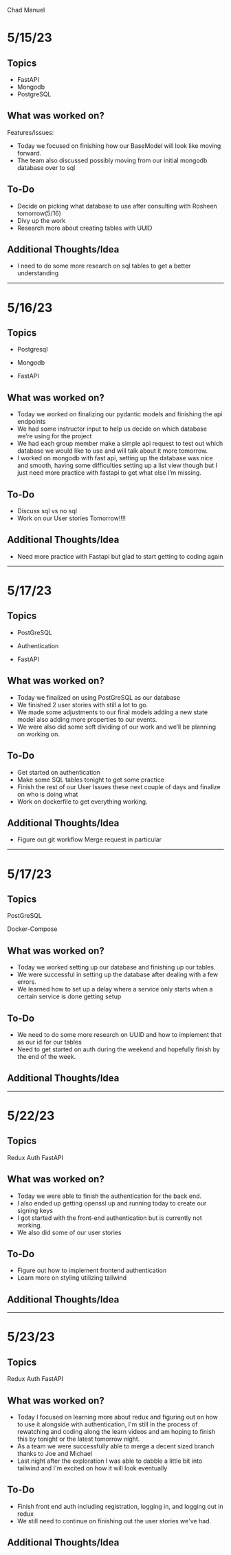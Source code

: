 Chad Manuel

# 5/15/23

## Topics

- FastAPI
- Mongodb
- PostgreSQL

## What was worked on?

Features/issues:

- Today we focused on finishing how our BaseModel will look like moving forward.
- The team also discussed possibly moving from our initial mongodb database over to sql

## To-Do

- Decide on picking what database to use after consulting with Rosheen tomorrow(5/16)
- Divy up the work
- Research more about creating tables with UUID

## Additional Thoughts/Idea

- I need to do some more research on sql tables to get a better understanding

---

# 5/16/23

## Topics

- Postgresql

- Mongodb

- FastAPI

## What was worked on?

- Today we worked on finalizing our pydantic models and finishing the api endpoints
- We had some instructor input to help us decide on which database we’re using for the project
- We had each group member make a simple api request to test out which database we would like to use and will talk about it more tomorrow.
- I worked on mongodb with fast api, setting up the database was nice and smooth, having some difficulties setting up a list view though but I just need more practice with fastapi to get what else I’m missing.

## To-Do

- Discuss sql vs no sql
- Work on our User stories Tomorrow!!!!

## Additional Thoughts/Idea

- Need more practice with Fastapi but glad to start getting to coding again

---

# 5/17/23

## Topics

- PostGreSQL

- Authentication

- FastAPI

## What was worked on?

- Today we finalized on using PostGreSQL as our database
- We finished 2 user stories with still a lot to go.
- We made some adjustments to our final models adding a new state model also adding more properties to our events.
- We were also did some soft dividing of our work and we’ll be planning on working on.

## To-Do

- Get started on authentication
- Make some SQL tables tonight to get some practice
- Finish the rest of our User Issues these next couple of days and finalize on who is doing what
- Work on dockerfile to get everything working.

## Additional Thoughts/Idea

- Figure out git workflow Merge request in particular

---

# 5/17/23

## Topics

PostGreSQL

Docker-Compose

## What was worked on?

- Today we worked setting up our database and finishing up our tables.
- We were successful in setting up the database after dealing with a few errors.
- We learned how to set up a delay where a service only starts when a certain service is done getting setup

## To-Do

- We need to do some more research on UUID and how to implement that as our id for our tables
- Need to get started on auth during the weekend and hopefully finish by the end of the week.

## Additional Thoughts/Idea

---

# 5/22/23

## Topics

Redux
Auth
FastAPI

## What was worked on?

- Today we were able to finish the authentication for the back end.
- I also ended up getting openssl up and running today to create our signing keys
- I got started with the front-end authentication but is currently not working.
- We also did some of our user stories

## To-Do

- Figure out how to implement frontend authentication
- Learn more on styling utilizing tailwind

## Additional Thoughts/Idea

---

# 5/23/23

## Topics

Redux
Auth
FastAPI

## What was worked on?

- Today I focused on learning more about redux and figuring out on how to use it alongside with authentication, I'm still in the process of rewatching and coding along the learn videos and am hoping to finish this by tonight or the latest tomorrow night.
- As a team we were successfully able to merge a decent sized branch thanks to Joe and Michael
- Last night after the exploration I was able to dabble a little bit into tailwind and I'm excited on how it will look eventually

## To-Do

- Finish front end auth including registration, logging in, and logging out in redux
- We still need to continue on finishing out the user stories we've had.

## Additional Thoughts/Idea
